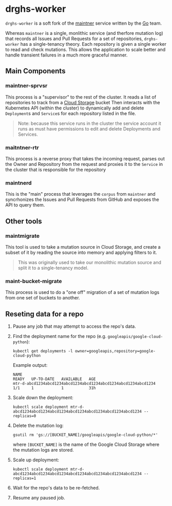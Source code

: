 # drghs-worker

`drghs-worker` is a soft fork of the [maintner](https://github.com/golang/build/tree/master/maintner) service
written by the [Go](https://golang.org) team.

Whereas `maintner` is a single, monlithic service (and therfore mutation log)
that records all Issues and Pull Requests for a set of repositories,
`drghs-worker` has a single-tenancy theory. Each repository is given
a single worker to read and check mutations. This allows the application to scale better and handle transient failures in a much
more graceful manner.

## Main Components

### maintner-sprvsr

This process is a "supervisor" to the rest of the cluster. It reads
a list of repositories to track from a [Cloud Storage](https://cloud.google.com/storage/) bucket
Then interacts with the Kubernetes API (within the cluster) to dynamically
add and delete `Deployment`s and `Service`s for each repository listed in the file.

> Note: because this service runs in the cluster the service account it runs as must have permissions to edit and delete Deployments and Services.

### maitntner-rtr

This process is a reverse proxy that takes the incoming request, parses out
the Owner and Repository from the request and proxies it to the `Service` in the cluster that is responsible for the repository

### maintnerd

This is the "main" process that leverages the `corpus` from `maintner` and syncrhonizes the Issues and Pull Requests from GitHub and exposes the API to query them.

## Other tools

### maintmigrate

This tool is used to take a mutation source in Cloud Storage, and create a subset
of it by reading the source into memory and applying filters to it.

> This was originally used to take our monolithic mutation source and split it to a single-tenancy model.

### maint-bucket-migrate

This process is used to do a "one off" migration of a set of mutation logs from one set of buckets to another.

## Reseting data for a repo

1.  Pause any job that may attempt to access the repo's data.

1.  Find the deployment name for the repo (e.g. `googleapis/google-cloud-python`):

        kubectl get deployments -l owner=googleapis,repository=google-cloud-python

    Example output:

        NAME                                                             READY   UP-TO-DATE   AVAILABLE   AGE
        mtr-d-abcd1234abcd1234abcd1234abcd1234abcd1234abcd1234abcd1234   1/1     1            1           31h

1.  Scale down the deployment:

        kubectl scale deployment mtr-d-abcd1234abcd1234abcd1234abcd1234abcd1234abcd1234abcd1234 --replicas=0

1.  Delete the mutation log:

        gsutil rm 'gs://[BUCKET_NAME]/googleapis/google-cloud-python/*'

    where `[BUCKET_NAME]` is the name of the Google Cloud Storage where the mutation logs are stored.

1.  Scale up deployment:

        kubectl scale deployment mtr-d-abcd1234abcd1234abcd1234abcd1234abcd1234abcd1234abcd1234 --replicas=1

1.  Wait for the repo's data to be re-fetched.

1.  Resume any paused job.
